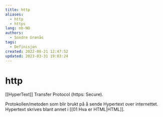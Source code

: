 ```yaml
---
title: http
aliases: 
  - http
  - https
lang: nb-NO
authors:
  - Sondre Grønås
tags:
  - Definisjon
created: 2022-08-21 12:47:52
updated: 2023-03-31 19:03:24
---
```

# http
[[HyperText]] Transfer Protocol (https: Secure).

Protokollen/metoden som blir brukt på å sende Hypertext over internettet. Hypertext skrives blant annet i [[01 Hva er HTML|HTML]].

